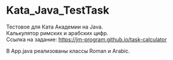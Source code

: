 # Kata_Java_TestTask
Тестовое для Ката Академии на Java.</br>
Калькулятор римских и арабских цифр.</br>
Ссылка на задание: https://jm-program.github.io/task-calculator

В App.java реализованы классы Roman и Arabic. 
